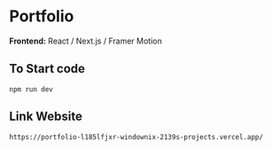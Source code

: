 # Portfolio

<b>Frontend:</b> React / Next.js / Framer Motion <br>

## To Start code
```
npm run dev
```

## Link Website

```
https://portfolio-l185lfjxr-windownix-2139s-projects.vercel.app/
```

